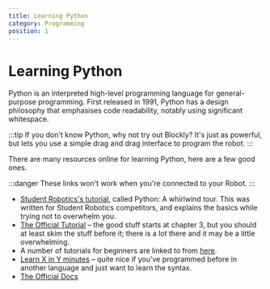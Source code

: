 ```yaml
---
title: Learning Python
category: Programming
position: 1
---
```

# Learning Python

Python is an interpreted high-level programming language for general-purpose programming. First released in 1991, Python has a design philosophy that emphasises code readability, notably using significant whitespace.

:::tip
If you don't know Python, why not try out Blockly? It's just as powerful, but lets you use a simple drag and drag interface to program the robot.
:::

There are many resources online for learning Python, here are a few good ones.

:::danger
These links won't work when you're connected to your Robot.
:::

* [Student Robotics's tutorial](https://www.studentrobotics.org/docs/tutorials/python), called Python: A whirlwind tour. This was written for Student Robotics competitors, and explains the basics while trying not to overwhelm you.
* [The Official Tutorial](http://docs.python.org/tutorial/) – the good stuff starts at chapter 3, but you should at least skim the stuff before it; there is a lot there and it may be a little overwhelming.
* A number of tutorials for beginners are linked to from [here](http://wiki.python.org/moin/BeginnersGuide/NonProgrammers).
* [Learn X in Y minutes](https://learnxinyminutes.com/docs/python/) – quite nice if you've programmed before in another language and just want to learn the syntax.
* [The Official Docs](https://docs.python.org/)
